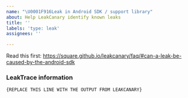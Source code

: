 ```yaml
---
name: "\U0001F916Leak in Android SDK / support library"
about: Help LeakCanary identify known leaks
title: ''
labels: 'type: leak'
assignees: ''

---
```


Read this first: https://square.github.io/leakcanary/faq/#can-a-leak-be-caused-by-the-android-sdk

### LeakTrace information

```
{REPLACE THIS LINE WITH THE OUTPUT FROM LEAKCANARY}
```
